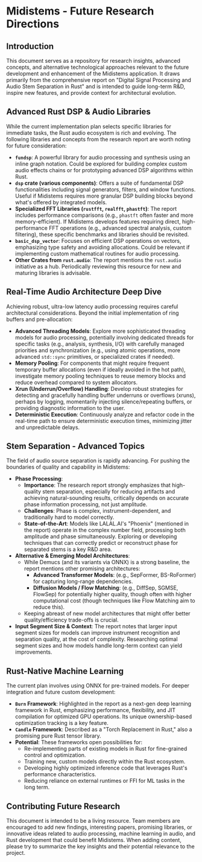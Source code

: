 # Midistems - Future Research Directions

## Introduction

This document serves as a repository for research insights, advanced concepts, and alternative technological approaches relevant to the future development and enhancement of the Midistems application. It draws primarily from the comprehensive report on "Digital Signal Processing and Audio Stem Separation in Rust" and is intended to guide long-term R&D, inspire new features, and provide context for architectural evolution.

## Advanced Rust DSP & Audio Libraries

While the current implementation plan selects specific libraries for immediate tasks, the Rust audio ecosystem is rich and evolving. The following libraries and concepts from the research report are worth noting for future consideration:

*   **`fundsp`**: A powerful library for audio processing and synthesis using an inline graph notation. Could be explored for building complex custom audio effects chains or for prototyping advanced DSP algorithms within Rust.
*   **`dsp` crate (various components)**: Offers a suite of fundamental DSP functionalities including signal generators, filters, and window functions. Useful if Midistems requires more granular DSP building blocks beyond what's offered by integrated models.
*   **Specialized FFT Libraries (`rustfft`, `realfft`, `phastft`)**: The report includes performance comparisons (e.g., `phastft` often faster and more memory-efficient). If Midistems develops features requiring direct, high-performance FFT operations (e.g., advanced spectral analysis, custom filtering), these specific benchmarks and libraries should be revisited.
*   **`basic_dsp_vector`**: Focuses on efficient DSP operations on vectors, emphasizing type safety and avoiding allocations. Could be relevant if implementing custom mathematical routines for audio processing.
*   **Other Crates from `rust.audio`**: The report mentions the `rust.audio` initiative as a hub. Periodically reviewing this resource for new and maturing libraries is advisable.

## Real-Time Audio Architecture Deep Dive

Achieving robust, ultra-low latency audio processing requires careful architectural considerations. Beyond the initial implementation of ring buffers and pre-allocation:

*   **Advanced Threading Models**: Explore more sophisticated threading models for audio processing, potentially involving dedicated threads for specific tasks (e.g., analysis, synthesis, I/O) with carefully managed priorities and synchronization (e.g., using atomic operations, more advanced `std::sync` primitives, or specialized crates if needed).
*   **Memory Pooling**: For components that might require frequent temporary buffer allocations (even if ideally avoided in the hot path), investigate memory pooling techniques to reuse memory blocks and reduce overhead compared to system allocators.
*   **Xrun (Underrun/Overflow) Handling**: Develop robust strategies for detecting and gracefully handling buffer underruns or overflows (xruns), perhaps by logging, momentarily injecting silence/repeating buffers, or providing diagnostic information to the user.
*   **Deterministic Execution**: Continuously analyze and refactor code in the real-time path to ensure deterministic execution times, minimizing jitter and unpredictable delays.

## Stem Separation - Advanced Topics

The field of audio source separation is rapidly advancing. For pushing the boundaries of quality and capability in Midistems:

*   **Phase Processing**:
    *   **Importance**: The research report strongly emphasizes that high-quality stem separation, especially for reducing artifacts and achieving natural-sounding results, critically depends on accurate phase information processing, not just amplitude.
    *   **Challenges**: Phase is complex, instrument-dependent, and traditionally hard to model correctly.
    *   **State-of-the-Art**: Models like LALAL.AI's "Phoenix" (mentioned in the report) operate in the complex number field, processing both amplitude and phase simultaneously. Exploring or developing techniques that can correctly predict or reconstruct phase for separated stems is a key R&D area.
*   **Alternative & Emerging Model Architectures**:
    *   While Demucs (and its variants via ONNX) is a strong baseline, the report mentions other promising architectures:
        *   **Advanced Transformer Models**: (e.g., SepFormer, BS-RoFormer) for capturing long-range dependencies.
        *   **Diffusion Models / Flow Matching**: (e.g., DiffSep, SGMSE, FlowSep) for potentially higher quality, though often with higher computational cost (though techniques like Flow Matching aim to reduce this).
    *   Keeping abreast of new model architectures that might offer better quality/efficiency trade-offs is crucial.
*   **Input Segment Size & Context**: The report notes that larger input segment sizes for models can improve instrument recognition and separation quality, at the cost of complexity. Researching optimal segment sizes and how models handle long-term context can yield improvements.

## Rust-Native Machine Learning

The current plan involves using ONNX for pre-trained models. For deeper integration and future custom development:

*   **`Burn` Framework**: Highlighted in the report as a next-gen deep learning framework in Rust, emphasizing performance, flexibility, and JIT compilation for optimized GPU operations. Its unique ownership-based optimization tracking is a key feature.
*   **`Candle` Framework**: Described as a "Torch Replacement in Rust," also a promising pure Rust tensor library.
*   **Potential**: These frameworks open possibilities for:
    *   Re-implementing parts of existing models in Rust for fine-grained control and optimization.
    *   Training new, custom models directly within the Rust ecosystem.
    *   Developing highly optimized inference code that leverages Rust's performance characteristics.
    *   Reducing reliance on external runtimes or FFI for ML tasks in the long term.

## Contributing Future Research

This document is intended to be a living resource. Team members are encouraged to add new findings, interesting papers, promising libraries, or innovative ideas related to audio processing, machine learning in audio, and Rust development that could benefit Midistems. When adding content, please try to summarize the key insights and their potential relevance to the project.
